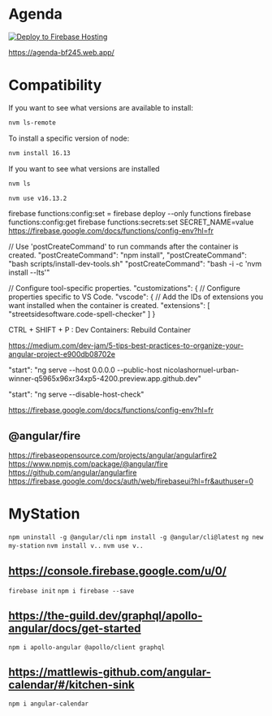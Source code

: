 # Agenda

[![Deploy to Firebase Hosting](https://github.com/nicolashornuel/agenda/actions/workflows/manual.yml/badge.svg)](https://github.com/nicolashornuel/agenda/actions/workflows/manual.yml)

https://agenda-bf245.web.app/

# Compatibility

If you want to see what versions are available to install:
```sh
nvm ls-remote
```

To install a specific version of node:
```sh
nvm install 16.13
```

If you want to see what versions are installed
```sh
nvm ls
```
```sh
nvm use v16.13.2
```

firebase functions:config:set <key>=<value>
firebase deploy --only functions
firebase functions:config:get
firebase functions:secrets:set SECRET_NAME=value
https://firebase.google.com/docs/functions/config-env?hl=fr

// Use 'postCreateCommand' to run commands after the container is created.
"postCreateCommand": "npm install",
"postCreateCommand": "bash scripts/install-dev-tools.sh"
"postCreateCommand": "bash -i -c 'nvm install --lts'"


  // Configure tool-specific properties.
  "customizations": {
    // Configure properties specific to VS Code.
    "vscode": {
      // Add the IDs of extensions you want installed when the container is created.
      "extensions": [
        "streetsidesoftware.code-spell-checker"
      ]
    }

CTRL + SHIFT + P : Dev Containers: Rebuild Container

https://medium.com/dev-jam/5-tips-best-practices-to-organize-your-angular-project-e900db08702e

"start": "ng serve --host 0.0.0.0 --public-host nicolashornuel-urban-winner-q5965x96xr34xp5-4200.preview.app.github.dev"

"start": "ng serve --disable-host-check"
  
  https://firebase.google.com/docs/functions/config-env?hl=fr

## @angular/fire
https://firebaseopensource.com/projects/angular/angularfire2
https://www.npmjs.com/package/@angular/fire
https://github.com/angular/angularfire
https://firebase.google.com/docs/auth/web/firebaseui?hl=fr&authuser=0

# MyStation

`npm uninstall -g @angular/cli`
`npm install -g @angular/cli@latest`
`ng new my-station`
`nvm install v..`
`nvm use v..`

## https://console.firebase.google.com/u/0/
`firebase init`
`npm i firebase --save`

## https://the-guild.dev/graphql/apollo-angular/docs/get-started
`npm i apollo-angular @apollo/client graphql`

## https://mattlewis-github.com/angular-calendar/#/kitchen-sink
`npm i angular-calendar`


